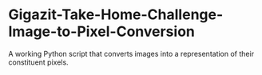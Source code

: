 # Gigazit-Take-Home-Challenge-Image-to-Pixel-Conversion
A working Python script that converts images into a representation of their constituent pixels.
